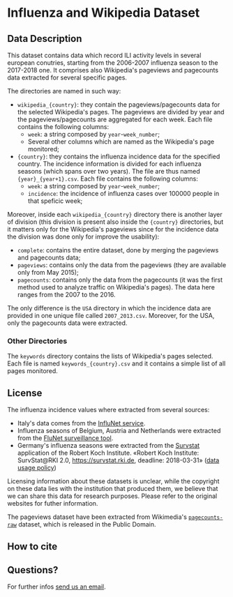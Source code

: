 # Influenza and Wikipedia Dataset

## Data Description

This dataset contains data which record ILI activity levels in several european conutries, starting from the 2006-2007 influenza season to the 2017-2018 one. It comprises also Wikipedia's pageviews and pagecounts data extracted for several
specific pages.

The directories are named in such way:

   * `wikipedia_{country}`: they contain the pageviews/pagecounts data for the selected Wikipedia's pages. The pageviews are divided by year and the pageviews/pagecounts are aggregated for each week. Each file contains the following columns:
      * `week`: a string composed by `year`-`week_number`;
      * Several other columns which are named as the Wikipedia's page monitored;
   * `{country}`: they contains the influenza incidence data for the specified country. The incidence information is divided for each influenza seasons (which spans over two years). The file are thus named `{year}_{year+1}.csv`.
   Each file contains the following columns:
      * `week`: a string composed by `year`-`week_number`;
      * `incidence`: the incidence of influenza cases over 100000 people in that speficic week;

Moreover, inside each `wikipedia_{country}` directory there is another layer of division (this division is present also inside the `{country}` directories, but it matters only for the Wikipedia's pageviews since for the incidence data the division was done only for improve the usability):

   * `complete`: contains the entire dataset, done by merging the pageviews and pagecounts data;
   * `pageviews`: contains only the data from the pageviews (they are available only from May 2015);
   * `pagecounts`: contains only the data from the pagecounts (it was the first method used to analyze traffic on
        Wikipedia's pages). The data here ranges from the 2007 to the 2016.

The only difference is the `USA` directory in which the incidence data are provided in one unique
file called `2007_2013.csv`. Moreover, for the USA, only the pagecounts data were extracted.

### Other Directories

The `keywords` directory contains the lists of Wikipedia's pages selected.
Each file is named `keywords_{country}.csv` and it contains a simple list of all pages monitored.

## License

The influenza incidence values where extracted from several sources:

  - Italy's data comes from the [InfluNet service](https://old.iss.it/site/RMI/influnet/Default.aspx).
  - Influenza seasons of Belgium, Austria and Netherlands were extracted from the [FluNet surveillance tool](https://extranet.who.int/sree/Reports?op=vs&path=/WHO_HQ_Reports/G5/PROD/EXT/Influenza%20Surveillance+Report+by+Country).
  - Germany's influenza seasons were extracted from the [Survstat](https://survstat.rki.de/Content/Query/Create.aspx) application of the Robert Koch Institute. «Robert Koch Institute: SurvStat@RKI 2.0, https://survstat.rki.de, deadline: 2018-03-31» ([data usage policy](https://survstat.rki.de/Content/Instruction/DataUsage.aspx))

Licensing information about these datasets is unclear, while the copyright on these data lies with the institution that produced them, we believe that we can share this data for research purposes. Please refer to the original websites for futher information.

The pageviews dataset have been extracted from Wikimedia's [`pagecounts-raw`](https://dumps.wikimedia.org/other/pagecounts-raw/) dataset, which is released in the Public Domain.

## How to cite

## Questions?

For further infos [send us an email](mailto:giovanni.det@gmail.com,cristian.consonni@unitn.it).
